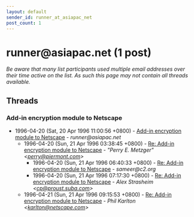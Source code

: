 ```yaml
---
layout: default
sender_id: runner_at_asiapac_net
post_count: 1
---
```


# runner<span>@</span>asiapac.net (1 post)

_Be aware that many list participants used multiple email addresses over their time active on the list. As such this page may not contain all threads available._

## Threads

### Add-in encryption module to Netscape
+ 1996-04-20 (Sat, 20 Apr 1996 11:00:56 +0800) - [Add-in encryption module to Netscape](/archive/1996/04/57aafacea22cd3f77432ed4f5ce53dab3bd77b5c031740831b874064d0683bec) - _runner@asiapac.net_
  + 1996-04-20 (Sun, 21 Apr 1996 03:38:45 +0800) - [Re: Add-in encryption module to Netscape](/archive/1996/04/c901988e503d8e65bee159b5acd3a16d6abcf77d1437dad6dee0463b6d2e65ed) - _"Perry E. Metzger" \<perry@piermont.com\>_
    + 1996-04-20 (Sun, 21 Apr 1996 06:40:33 +0800) - [Re: Add-in encryption module to Netscape](/archive/1996/04/1a71898bd97acfaa011a2258bee5a60c88c874b173c64d0250f4abe3337cecf1) - _sameer@c2.org_
    + 1996-04-20 (Sun, 21 Apr 1996 07:17:30 +0800) - [Re: Add-in encryption module to Netscape](/archive/1996/04/b335519a33e83f992e662d68dea8ae15b1e341a3db893b145b85e8d79f347fbc) - _Alex Strasheim \<cp@proust.suba.com\>_
  + 1996-04-21 (Sun, 21 Apr 1996 09:15:53 +0800) - [Re: Add-in encryption module to Netscape](/archive/1996/04/1ce803a20fc294920d53b8264231a7db108dc3803e5d9943edef43c3e26f234e) - _Phil Karlton \<karlton@netscape.com\>_

